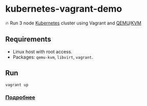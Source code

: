# kubernetes-vagrant-demo

🔥 Run 3 node [Kubernetes](https://kubernetes.io/) cluster using Vagrant and
[QEMU](https://www.qemu.org/)/[KVM](https://www.linux-kvm.org/page/Main_Page)

## Requirements

- Linux host with root access.
- Packages: `qemu-kvm`, `libvirt`, `vagrant`.

## Run

    vagrant up

### [Подробнее](info.md)
